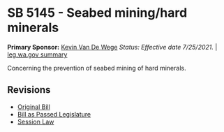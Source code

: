 # SB 5145 - Seabed mining/hard minerals
**Primary Sponsor:** [Kevin Van De Wege](/person/leg/kevin.vandewege.md)
*Status: Effective date 7/25/2021.* | [leg.wa.gov summary](https://app.leg.wa.gov/billsummary?BillNumber=5145&Year=2021)

Concerning the prevention of seabed mining of hard minerals.

## Revisions
* [Original Bill](1/)
* [Bill as Passed Legislature](1/)
* [Session Law](1/)